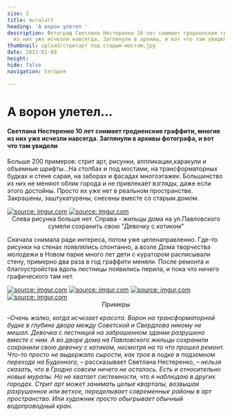 ```yaml
---
size: 2
title: muralart
heading: 'А ворон улетел '
description: Фотограф Светлана Нестеренко 10 лет снимает гродненские граффити, многие
  из них уже исчезли навсегда. Заглянули в архивы, и вот что там увидели
thumbnail: upload/стритарт под старым мостом.jpg
date: 2023-01-09
height: 
hide: false
navigation: Сегодня

---
```

# **А ворон улетел**...

#### Светлана Нестеренко 10 лет снимает гродненские граффити, многие из них уже исчезли навсегда. Заглянули в архивы фотографа, и вот что там увидели

Больше 200 примеров: стрит арт, рисунки, аппликации,каракули и объемные шрифты...На столбах и под мостами, на трансформаторных будках и стене сарая, на заборах и фасадах многоэтажек. Большинство из них не меняют облик города и не привлекает взгляды, даже если этого достойны. Просто их уже нет в реальном пространстве. Закрашены, заштукатурены, снесены вместе со старым домом.

<div class="gallery2">
<!-- Смените gallery2 на gallery3 или gallery4, цифра определяет количество картинок в одном ряду -->
<a href="https://imgur.com/jSpIYHl"><img src="https://i.imgur.com/jSpIYHl.jpg" title="source: imgur.com" /></a>
<a href="https://imgur.com/pkgR18L"><img src="https://i.imgur.com/pkgR18L.jpg" title="source: imgur.com" /></a>  
</div>
<center>Слева рисунка больше нет. Справа - жильцы дома на ул.Павловского сумели сохранить свою "Девочку с котиком"</center>

Сначала снимала ради интереса, потом уже целенаправленно. Где-то рисунки на стенах появлялись спонтанно, а возле Дома творчества молодежи в Новом парке много лет дети с куратором расписывали стену, примерно два раза в год граффити меняли. После ремонта и благоустройства вдоль лестницы появились перила, и пока что ничего графического там нет.

<div class="gallery4">
<!-- Смените gallery2 на gallery3 или gallery4, цифра определяет количество картинок в одном ряду -->
<a href="https://imgur.com/qQzJp4i"><img src="https://i.imgur.com/qQzJp4i.jpg" title="source: imgur.com" /></a>
<a href="https://imgur.com/9XCpLwp"><img src="https://i.imgur.com/9XCpLwp.jpg" title="source: imgur.com" /></a>
<a href="https://imgur.com/ZOrkXgt"><img src="https://i.imgur.com/ZOrkXgt.jpg" title="source: imgur.com" /></a>
<a href="https://imgur.com/oQrHu8K"><img src="https://i.imgur.com/oQrHu8K.jpg" title="source: imgur.com" /></a>
</div>  
<center>Примеры</center>

–_Очень жалко, когда исчезает красота.  Ворон на трансформаторной будке в глубине двора между Советской и Свердлова никому не мешал. Девочка с лестницей на заброшенном здании разрушена вместе с ним. А во дворе дома на Павловского жильцы сохранили сохранили свою девочку с котиком, несмотря на то что прошел ремонт. Что-то просто не выдержало сырости, как трое в лодке в подземном переходе на Буденного,_ – рассказывает Светлана Нестеренко, – _нельзя сказать, что в Гродно совсем ничего не осталось. Есть и относительно новые муралы. Но не хватает системности, что я наблюдаю в других городах. Стрит арт может занимать целые кварталы, возвышая разрушенное или ветхое, переделывает современные районы в арт пространство. Или художник просто обыгрывает обычный водопроводный кран_.

